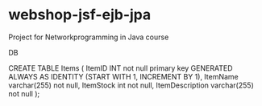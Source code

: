 webshop-jsf-ejb-jpa
===================

Project for Networkprogramming in Java course


DB

CREATE TABLE Items
(
ItemID INT not null primary key
        GENERATED ALWAYS AS IDENTITY
        (START WITH 1, INCREMENT BY 1), 
ItemName varchar(255) not null,
ItemStock int not null,
ItemDescription varchar(255) not null
);
